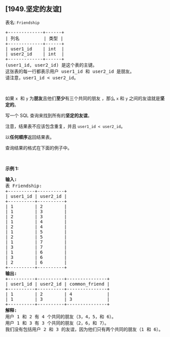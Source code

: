 ## [1949.坚定的友谊]
<p>表名: <code>Friendship</code></p>

<pre>
+-------------+------+
| 列名         | 类型 |
+-------------+------+
| user1_id    | int  |
| user2_id    | int  |
+-------------+------+
(user1_id, user2_id) 是这个表的主键。
这张表的每一行都表示用户 user1_id 和 user2_id 是朋友。
请注意，user1_id &lt; user2_id。
</pre>

<p>&nbsp;</p>

<p>如果 <code>x</code>&nbsp; 和&nbsp;<code>y</code>&nbsp;为<strong>朋友</strong>且他们<strong>至少</strong>有三个共同的朋友 ，那么&nbsp;<code>x</code> 和&nbsp;<code>y</code> 之间的友谊就是<strong>坚定的</strong>。</p>

<p>写一个 SQL 查询来找到所有的<strong>坚定的友谊</strong>。</p>

<p>注意，结果表不应该包含重复，并且 <code>user1_id &lt; user2_id</code>。</p>

<p>以<strong>任何顺序</strong>返回结果表。</p>

<p>查询结果的格式在下面的例子中。</p>

<p>&nbsp;</p>

<p><strong>示例&nbsp;1:</strong></p>

<pre>
<strong>输入:</strong> 
表 Friendship:
+----------+----------+
| user1_id | user2_id |
+----------+----------+
| 1        | 2        |
| 1        | 3        |
| 2        | 3        |
| 1        | 4        |
| 2        | 4        |
| 1        | 5        |
| 2        | 5        |
| 1        | 7        |
| 3        | 7        |
| 1        | 6        |
| 3        | 6        |
| 2        | 6        |
+----------+----------+
<strong>输出:</strong> 
+----------+----------+---------------+
| user1_id | user2_id | common_friend |
+----------+----------+---------------+
| 1        | 2        | 4             |
| 1        | 3        | 3             |
+----------+----------+---------------+
<strong>解释:</strong> 
用户 1 和 2 有 4 个共同的朋友（3，4，5，和 6）。
用户 1 和 3 有 3 个共同的朋友（2，6，和 7）。
我们没有包括用户 2 和 3 的友谊，因为他们只有两个共同的朋友（1 和 6）。
</pre>
